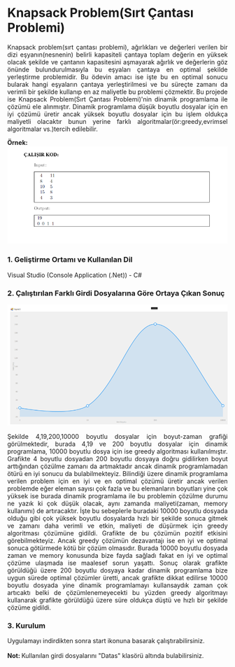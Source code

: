 <h1>Knapsack Problem(Sırt Çantası Problemi)</h1>
<p align="justify">Knapsack problem(sırt çantası problemi), ağırlıkları ve değerleri verilen bir dizi eşyanın(nesnenin) belirli kapasiteli çantaya toplam değerin en yüksek olacak şekilde ve çantanın kapasitesini aşmayarak ağırlık ve değerlerin göz önünde bulundurulmasıyla bu eşyaları çantaya en optimal şekilde yerleştirme problemidir. Bu ödevin amacı ise işte bu en optimal sonucu bularak hangi eşyaların çantaya yerleştirilmesi ve bu süreçte zamanı da verimli bir şekilde kullanıp en az maliyetle bu problemi çözmektir. Bu projede ise Knapsack Problem(Sırt Çantası Problemi)'nin dinamik programlama ile çözümü ele alınmıştır.
Dinamik programlama düşük boyutlu dosyalar için en iyi çözümü üretir ancak yüksek boyutlu 
dosyalar için bu işlem oldukça maliyetli olacaktır bunun yerine farklı algoritmalar(ör:greedy,evrimsel algoritmalar vs.)tercih edilebilir.</p>
<b>Örnek:</b>
<img src="KnapsackProblem/Images/knapsackproblem.PNG">

<h3>1. Geliştirme Ortamı ve Kullanılan Dil</h3>
Visual Studio (Console Application (.Net)) - C#

<h3>2. Çalıştırılan Farklı Girdi Dosyalarına Göre Ortaya Çıkan Sonuç</h3>

<img src="KnapsackProblem/Images/knapsackproblem2.PNG">
<p align="justify">Şekilde 4,19,200,10000 boyutlu dosyalar için boyut-zaman grafiği görülmektedir, burada 4,19 ve 200 boyutlu dosyalar için dinamik programlama, 10000 boyutlu dosya için ise greedy algoritması kullanılmıştır. Grafikte 4 boyutlu dosyadan 200 boyutlu dosyaya doğru gidilirken boyut arttığından çözülme zamanı da artmaktadır ancak dinamik programlamadan ötürü en iyi sonucu da bulabilmekteyiz. Bilindiği üzere dinamik programlama verilen problem için en iyi ve en optimal çözümü üretir ancak verilen problemde eğer eleman sayısı çok fazla ve bu elemanların boyutları yine çok yüksek ise burada dinamik programlama ile bu problemin çözülme durumu ne yazık ki çok düşük olacak, aynı zamanda maliyeti(zaman, memory kullanımı) de artıracaktır. İşte bu sebeplerle buradaki 10000 boyutlu dosyada olduğu gibi çok yüksek boyutlu dosyalarda hızlı bir şekilde sonuca gitmek ve zamanı daha verimli ve etkin, maliyeti de düşürmek için greedy algoritması çözümüne gidildi. Grafikte de bu çözümün pozitif etkisini görebilmekteyiz. Ancak greedy çözümün dezavantajı ise en iyi ve optimal sonuca götürmede kötü bir çözüm olmasıdır. Burada 10000 boyutlu dosyada zaman ve memory konusunda bize fayda sağladı fakat en iyi ve optimal çözüme ulaşmada ise maalesef sorun yaşattı. Sonuç olarak grafikte görüldüğü üzere 200 boyutlu dosyaya kadar dinamik programlama bize uygun sürede optimal çözümler üretti, ancak grafikte dikkat edilirse 10000 boyutlu dosyada yine dinamik programlamayı kullansaydık zaman çok artıcaktı belki de çözümlenemeyecekti bu yüzden greedy algoritmayı kullanarak grafikte görüldüğü üzere süre oldukça düştü ve hızlı bir şekilde çözüme gidildi.</p>

<h3>3. Kurulum</h3>
Uygulamayı indirdikten sonra start ikonuna basarak çalıştırabilirsiniz.
<br><br>
<b>Not: </b>Kullanılan girdi dosyalarını "Datas" klasörü altında bulabilirsiniz.

